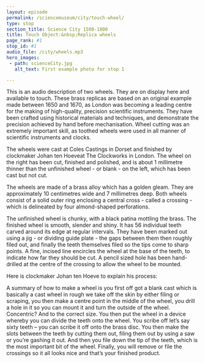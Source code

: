 ```yaml
---
layout: episode
permalink: /sciencemuseum/city/touch-wheel/
type: stop
section_title: Science City 1500-1800
title: Touch Object:&nbsp;Replica wheels
page_rank: #1
stop_id: #1
audio_file: /city/wheels.mp3
hero_images:
 - path: scienceCity.jpg
   alt_text: First example photo for stop 1

---
```



This is an audio description of two wheels. They are on display here and available to touch. These brass replicas are based on an original example made between 1650 and 1670, as London was becoming a leading centre for the making of high-quality, precision scientific instruments. They have been crafted using historical materials and techniques, and demonstrate the precision achieved by hand before mechanisation. Wheel cutting was an extremely important skill, as toothed wheels were used in all manner of scientific instruments and clocks.

The wheels were cast at Coles Castings in Dorset and finished by clockmaker Johan ten Hoeveat The Clockworks in London. The wheel on the right has been cut, finished and polished, and is about 1 millimetre thinner than the unfinished wheel - or blank - on the left, which has been cast but not cut.

The wheels are made of a brass alloy which has a golden gleam. They are approximately 10 centimetres wide and 7 millimetres deep. Both wheels consist of a solid outer ring enclosing a central cross - called a crossing -  which is delineated by four almond-shaped perforations.  

The unfinished wheel is chunky, with a black patina mottling the brass. The finished wheel is smooth, slender and shiny. It has 56 individual teeth carved around its edge at regular intervals. They have been marked out using a jig - or dividing guide plate - the gaps between them then roughly filed out, and finally the teeth themselves filed so the tips come to sharp points. A fine, incised line encircles the wheel at the base of the teeth, to indicate how far they should be cut. A pencil sized hole has been hand-drilled at the centre of the crossing to allow the wheel to be mounted.  

Here is clockmaker Johan ten Hoeve to explain his process:

A summary of how to make a wheel is you first off got a blank cast which is  basically a cast wheel in rough  we take off the skin by either filing or scraping, you then make a centre point in the middle of the wheel, you drill a hole in it so you can mount it and turn the outside of the wheel. Concentric? And to the correct size. You then put the wheel in a device whereby you can divide the teeth onto the wheel. You scribe off let’s say sixty teeth – you can scribe it off onto the brass disc. You then make the slots between the teeth by cutting them out, filing them out by using a saw or you’re gashing it out. And then you file down the tip of the teeth, which is the most important bit of the wheel. Finally, you will remove or file the crossings so it all looks nice and that’s your finished product.
